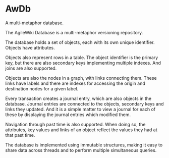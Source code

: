 # AwDb
A multi-metaphor database.

The AgileWiki Database is a multi-metaphor versioning repository.

The database holds a set of objects, each with its own unique identifier.
Objects have attributes.

Objects also represent rows in a table.
The object identifier is the primary key,
but there are also secondary keys implementing multiple indexes.
And joins are also supported.

Objects are also the nodes in a graph, with links connecting them.
These links have labels and there are indexes for accessing
the origin and destination nodes for a given label.

Every transaction creates a journal entry, which are also objects in the database.
Journal entries are connected to the objects, secondary keys and links they updated.
And it is a simple matter to view a journal for each of these
by displaying the journal entries which modified them.

Navigation through past time is also supported.
When doing so, the attributes, key values and links of an object
reflect the values they had at that past time.

The database is implemented using immutable structures,
making it easy to share data across threads
and to perform multiple simultaneous queries.